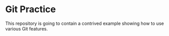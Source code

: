 # Git Practice
This repository is going to contain a contrived example showing how to use various Git features.